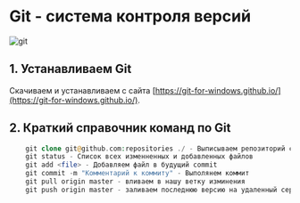 # Git - система контроля версий
![git](http://git-scm.com/images/logo@2x.png)

## 1. Устанавливаем Git
Скачиваем и устанавливаем с сайта [https://git-for-windows.github.io/](https://git-for-windows.github.io/).

## 2. Краткий справочник команд по Git
```php
	git clone git@github.com:repositories ./ - Выписываем репозиторий с github
	git status - Список всех изменненных и добавленных файлов
	git add <file> - Добавляем файл в будущий commit
	git commit -m "Комментарий к коммиту" - Выполянем коммит
	git pull origin master - вливаем в нашу ветку изминения
	git push origin master - заливаем последнюю версию на удаленный сервер.
```